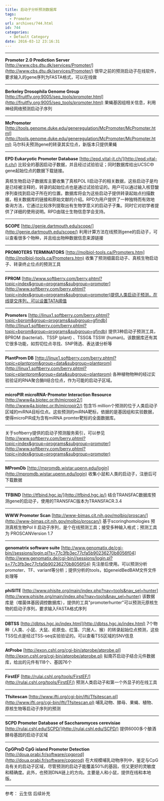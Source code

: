 ```yaml
---
title: 启动子分析预测数据库
tags:
  - Promoter
url: archives/744.html
id: 744
categories:
  - Default Category
date: 2016-03-12 23:16:31
---
```


* * *

**Promoter 2.0 Prediction Server**
[http://www.cbs.dtu.dk/services/Promoter/](http://www.cbs.dtu.dk/services/Promoter/)
很早之前的预测启动子在线软件，要求输入的gene序列为FASTA格式，可以在线做

* * *

**Berkeley Drosophila Genome Group**
[http://fruitfly.org:9005/seq_tools/promoter.html](http://fruitfly.org:9005/seq_tools/promoter.html)
果蝇基因组相关信息，利用神经网络预测启动子序列

* * *

**McPromoter**
[http://tools.genome.duke.edu/generegulation/McPromoter/McPromoter.html](http://tools.genome.duke.edu/generegulation/McPromoter/McPromoter.html)
马尔科夫预测gene的转录其实位点，新版本只提供果蝇
<!--more-->

* * *

**EPD Eukaryotic Promoter Database**
[http://epd.vital-it.ch/](http://epd.vital-it.ch/)
比较全的基因启动子数据，并且经过试验验证；同时数据库给出UCSC中gene起始位点的数据下载链接。

真核生物启动子数据库主要收集了真核POL II启动子的相关数据，这些启动子是均是已经被注释的，转录的起始位点也是通过试验验证的。用户可以通过输入核苷酸序列查找到启动子所在的位置。数据库将会为这些启动子提供转录起始点扫描数据，相关数据库的链接和原始文献的介绍。RPD为用户提供了一种独特而有效地查询方法，它通过比较序列提取出有生物学意义的启动子子集。同时它对初学者提供了详细的使用说明。RPD由瑞士生物信息学会支持。

* * *

**SCOPE**
[http://genie.dartmouth.edu/scope/](http://genie.dartmouth.edu/scope/)
利用计算方法在线预测gene的启动子，可以查看很多个物种，并且给出物种数据信息来源链接

* * *

**PROMOTERS TERMINATORS**
[http://molbiol-tools.ca/Promoters.htm](http://molbiol-tools.ca/Promoters.htm)
收集了预测细菌启动子、真核生物启动子、转录终止位点的预测工具

* * *

**FPROM**
[http://www.softberry.com/berry.phtml?topic=index&group=programs&subgroup=promoter](http://www.softberry.com/berry.phtml?topic=index&group=programs&subgroup=promoter)提供人类启动子预测，在线提交序列，可以设置TATA阈值

* * *

**Promoters**
[http://linux1.softberry.com/berry.phtml?topic=bprom&group=programs&subgroup=gfindb](http://linux1.softberry.com/berry.phtml?topic=bprom&group=programs&subgroup=gfindb)
提供3种启动子预测工具，BPROM (bacterial)、TSSP (plant) 、TSSG& TSSW (human)。该数据库还有其它很多功能，如剪切位点寻找、SNP筛选、表达谱分析等

* * *

**PlantProm DB**
[http://linux1.softberry.com/berry.phtml?topic=plantprom&group=data&subgroup=plantprom](http://linux1.softberry.com/berry.phtml?topic=plantprom&group=data&subgroup=plantprom)
各种植物物种的经过实验验证的RNA聚合酶II结合位点，作为可能的启动子区域。

* * *

**microPIR microRNA-Promoter Interaction Resource**
[http://www4a.biotec.or.th/micropir2/](http://www4a.biotec.or.th/micropir2/)
包含15 million个预测的位于人类启动子区域的miRNA目标位点。这些预测的miRNA靶标，依据的是基因组和实验数据，使得microPIR成为含有miRNA promter靶标的全面数据库。

* * *

关于softberry提供的启动子预测服务索引，可以参见
[http://www.softberry.com/berry.phtml?topic=index&group=programs&subgroup=promoter](http://www.softberry.com/berry.phtml?topic=index&group=programs&subgroup=promoter)

* * *

**MPromDb**
[http://mpromdb.wistar.upenn.edu/login](http://mpromdb.wistar.upenn.edu/login)
收集小鼠和人类的启动子，注册后可下载数据

* * *

**TFBIND**
[http://tfbind.hgc.jp/](http://tfbind.hgc.jp/)
结合TRANSFAC数据库预测gene的启动子，使用的TRANSFAC版本为TRANSFACR.3.4

* * *

**WWW Promoter Scan**
[http://www-bimas.cit.nih.gov/molbio/proscan/](http://www-bimas.cit.nih.gov/molbio/proscan/)
基于scoringhomologies 预测真核生物Pol II 启动子序列，是个在线预测工具；接受多种输入格式；预测工具为
PROSCANVersion 1.7

* * *

**genomatrix software suite**
[http://www.genomatix.de/cgi-bin//sessions/login.pl?s=77c3fb3ec77cfa5b90236270b8056f04](http://www.genomatix.de/cgi-bin//sessions/login.pl?s=77c3fb3ec77cfa5b90236270b8056f04)
先注册后使用。可以预测分析promoter、TF、variant等分析；提供分析的tools，如geneidBedBAM文件文件处理等

* * *

**phiSITE**
[http://www.phisite.org/main/index.php?nav=tools&nav_sel=hunter](http://www.phisite.org/main/index.php?nav=tools&nav_sel=hunter)
该数据库是（噬菌体基因调控数据库），提供的工具"promoterhunter"可以预测元原核生物的启动子序列，要求输入FASTA格式序列

* * *

**DBTSS**
[http://dbtss.hgc.jp/index.html](http://dbtss.hgc.jp/index.html)
7个物种（人类、小鼠、大鼠、疟原虫、红藻、穴居人、猴）的转录起始位点预测，这些TSS位点是经过TSS-seq实验验证的。可以查看TSS区域的SNV信息

* * *

**AtProbe**
[http://exon.cshl.org/cgi-bin/atprobe/atprobe.pl](http://exon.cshl.org/cgi-bin/atprobe/atprobe.pl)
拟南芥启动子结合元件数据库，给出的元件有118个、基因76个

* * *

**FirstEF**
[http://rulai.cshl.org/tools/FirstEF/](http://rulai.cshl.org/tools/FirstEF/)
预测人类启动子和第一个外显子的在线工具

* * *

**Tfsitescan**
[http://www.ifti.org/cgi-bin/ifti/Tfsitescan.pl](http://www.ifti.org/cgi-bin/ifti/Tfsitescan.pl)
哺乳动物、酵母、果蝇、植物、原核生物等启动子序列的预测

* * *

**SCPD Promoter Database of Saccharomyces cerevisiae**
[http://rulai.cshl.edu/SCPD/](http://rulai.cshl.edu/SCPD/)
提供6000多个酿酒酵母基因的启动子区域

* * *

**CpGProD CpG island Promoter Detection**
[http://doua.prabi.fr/software/cpgprod](http://doua.prabi.fr/software/cpgprod)
在大规模哺乳动物序列中，鉴定与CpG岛有关的启动子区域，尽管预测的启动子能覆盖50%的基因，但又更好的灵敏度和精确度。此外，也预测DNA链上的方向。主要是人和小鼠，提供在线和本地版。

* * *

参考： 云生信
后续补充